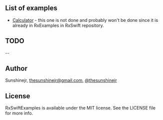 ## List of examples
- [Calculator](https://github.com/DroidsOnRoids/RxSwiftExamples/tree/master/Simple%20Apps/Calculator) - this one is not done and probably won't be done since it is already in RxExamples in RxSwift repository.

## TODO
--

## Author

Sunshinejr, thesunshinejr@gmail.com, <a href="https://twitter.com/thesunshinejr">@thesunshinejr</a>

## License

RxSwiftExamples is available under the MIT license. See the LICENSE file for more info.
